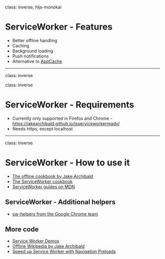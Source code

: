 class: inverse, hljs-monokai

# ServiceWorker -  Features

- Better offline handling
- Caching
- Background loading
- Push notifications
- Alternative to [AppCache](https://www.html5rocks.com/en/tutorials/appcache/beginner/)

---
class: inverse

class: inverse
# ServiceWorker - Requirements

- Currently only supported in Firefox and Chrome - https://jakearchibald.github.io/isserviceworkerready/
- Needs https, except localhost

---
class: inverse

# ServiceWorker - How to use it

- [The offline cookbook by Jake Archibald](https://jakearchibald.com/2014/offline-cookbook/#on-install-as-a-dependency)
- [The ServiceWorker cookbook](https://serviceworke.rs/)
- [ServiceWorker guides on
MDN](https://developer.mozilla.org/en-US/docs/Web/API/Service_Worker_API/Using_Service_Workers)

## ServiceWorker - Additional helpers

- [sw-helpers from the Google Chrome team](https://github.com/GoogleChrome/sw-helpers/tree/master/packages/sw-precaching)

## More code

- [Service Worker Demos](https://github.com/w3c-webmob/ServiceWorkersDemos)
- [Offline Wikipedia by Jake Archibald](https://github.com/jakearchibald/offline-wikipedia)
- [Speed up Service Worker with Navigation Preloads](https://developers.google.com/web/updates/2017/02/navigation-preload)

